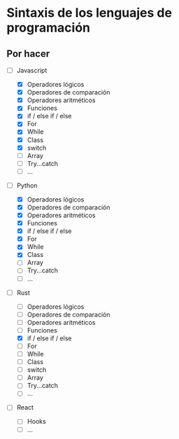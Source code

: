 # Sintaxis de los lenguajes de programación

## Por hacer

- [ ] Javascript

  - [x] Operadores lógicos
  - [x] Operadores de comparación
  - [x] Operadores aritméticos
  - [x] Funciones
  - [x] if / else if / else
  - [x] For
  - [x] While
  - [x] Class
  - [x] switch
  - [ ] Array
  - [ ] Try...catch
  - [ ] ...

- [ ] Python

  - [x] Operadores lógicos
  - [x] Operadores de comparación
  - [x] Operadores aritméticos
  - [x] Funciones
  - [x] if / else if / else
  - [x] For
  - [x] While
  - [x] Class
  - [ ] Array
  - [ ] Try...catch
  - [ ] ...

- [ ] Rust

  - [ ] Operadores lógicos
  - [ ] Operadores de comparación
  - [ ] Operadores aritméticos
  - [ ] Funciones
  - [x] if / else if / else
  - [ ] For
  - [ ] While
  - [ ] Class
  - [ ] switch
  - [ ] Array
  - [ ] Try...catch
  - [ ] ...

- [ ] React
  - [ ] Hooks
  - [ ] ...
